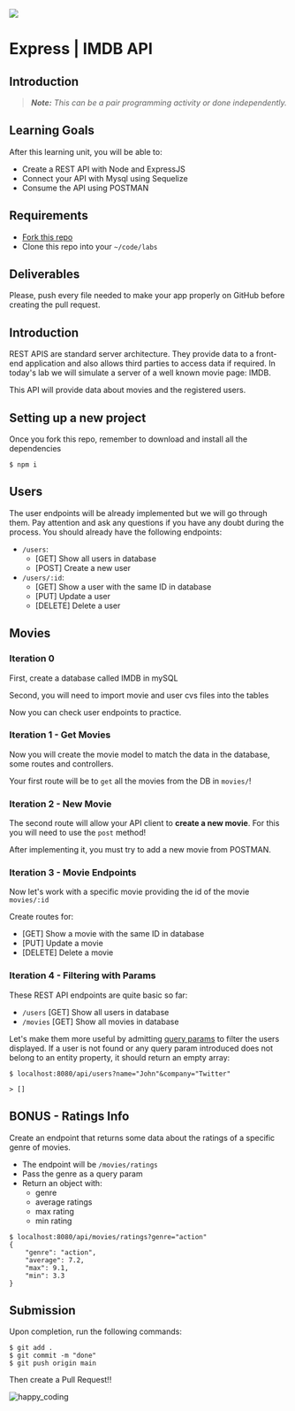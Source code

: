 ![](https://user-images.githubusercontent.com/970858/63474771-d6734700-c469-11e9-83bb-9429da563909.png)

# Express | IMDB API

## Introduction

> ***Note:*** _This can be a pair programming activity or done independently._

## Learning Goals

After this learning unit, you will be able to:

- Create a REST API with Node and ExpressJS
- Connect your API with Mysql using Sequelize
- Consume the API using POSTMAN

## Requirements

- [Fork this repo](https://guides.github.com/activities/forking/)
- Clone this repo into your `~/code/labs`

## Deliverables

Please, push every file needed to make your app properly on GitHub before creating the pull request.

## Introduction

REST APIS are standard server architecture. They provide data to a front-end application and also allows third parties to access data if required. In today's lab we will simulate a server of a well known movie page: IMDB.

This API will provide data about movies and the registered users. 

## Setting up a new project

Once you fork this repo, remember to download and install all the dependencies 

```
$ npm i
```

## Users

The user endpoints will be already implemented but we will go through them. Pay attention and ask any questions if you have any doubt during the process. You should already have the following endpoints: 

- `/users`:
    -  [GET] Show all users in database
    -  [POST] Create a new user
- `/users/:id`:
    -  [GET] Show a user with the same ID in database
    -  [PUT] Update a user
    -  [DELETE] Delete a user

## Movies

### Iteration 0

First, create a database called IMDB in mySQL

Second, you will need to import movie and user cvs files into the tables 

Now you can check user endpoints to practice.

### Iteration 1 - Get Movies

Now you will create the movie model to match the data in the database, some routes and controllers.

Your first route will be to `get` all the movies from the DB in `movies/`!

### Iteration 2 - New Movie

The second route will allow your API client to **create a new movie**. For this you will need to use the `post` method!

After implementing it, you must try to add a new movie from POSTMAN.

### Iteration 3 - Movie Endpoints

Now let's work with a specific movie providing the id of the movie `movies/:id`

Create routes for:

  *  [GET] Show a movie with the same ID in database
  *  [PUT] Update a movie
  *  [DELETE] Delete a movie

### Iteration 4 - Filtering with Params

These REST API endpoints are quite basic so far:

- `/users`  [GET] Show all users in database
- `/movies` [GET] Show all movies in database

Let's make them more useful by admitting [query params](http://expressjs.com/en/5x/api.html#req.query) to filter the users displayed. If a user is not found or any query param introduced does not belong to an entity property, it should return an empty array:

```
$ localhost:8080/api/users?name="John"&company="Twitter"

> [] 
```

## BONUS - Ratings Info

Create an endpoint that returns some data about the ratings of a specific genre of movies. 

- The endpoint will be `/movies/ratings`
- Pass the genre as a query param
- Return an object with:
    - genre
    - average ratings
    - max rating
    - min rating

```
$ localhost:8080/api/movies/ratings?genre="action"
{
    "genre": "action",
    "average": 7.2,
    "max": 9.1,
    "min": 3.3
}
```

## Submission

Upon completion, run the following commands:

```
$ git add .
$ git commit -m "done"
$ git push origin main
```

Then create a Pull Request!!


![happy_coding](https://user-images.githubusercontent.com/970858/63899010-c23fc480-c9ea-11e9-84a2-542907e42362.png)
